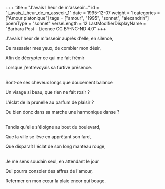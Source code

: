 +++
title = "J'avais l'heur de m'asseoir..."
id = "j_avais_l_heur_de_m_asseoir_1"
date = 1995-12-07
weight = 1
categories = ["Amour platonique"]
tags = ["amour", "1995", "sonnet", "alexandrin"]
poemType = "sonnet"
verseLength = 12
LastModifierDisplayName = "Barbara Post - Licence CC BY-NC-ND 4.0"
+++

J'avais l'heur de m'asseoir auprès d'elle, en silence,

De rassasier mes yeux, de combler mon désir,

Afin de décrypter ce qui me fait frémir

Lorsque j'entrevoyais sa furtive présence.

 \
Sont-ce ses cheveux longs que doucement balance

Un visage si beau, que rien ne fait rosir ?

L'éclat de la prunelle au parfum de plaisir ?

Ou bien donc dans sa marche une harmonique danse ?

 \
Tandis qu'elle s'éloigne au bout du boulevard,

Que la ville se lève en apprêtant son fard,

Que disparaît l'éclat de son long manteau rouge,

 \
Je me sens soudain seul, en attendant le jour

Qui pourra consoler des affres de l'amour,

Refermer en mon cœur la plaie encor qui bouge.
